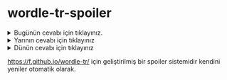# wordle-tr-spoiler

<details>
  <summary>Bugünün cevabı için tıklayınız.</summary>
  <br>
    <b> kahil </b>
</details>

<details>
  <summary>Yarının cevabı için tıklayınız</summary>
  <br>
   <b> kesel </b>
</details>

<details>
  <summary>Dünün cevabı için tıklayınız </summary>
  <br>
  <b> draje </b>
</details>

https://f.github.io/wordle-tr/ için geliştirilmiş bir spoiler sistemidir kendini yeniler otomatik olarak.

